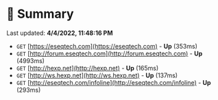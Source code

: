 # 📖 Summary
Last updated: **4/4/2022, 11:48:16 PM**

- `GET` [https://eseqtech.com](https://eseqtech.com) - **Up** (353ms)
- `GET` [http://forum.eseqtech.com](http://forum.eseqtech.com) - **Up** (4993ms)
- `GET` [http://hexp.net](http://hexp.net) - **Up** (165ms)
- `GET` [http://ws.hexp.net](http://ws.hexp.net) - **Up** (137ms)
- `GET` [http://eseqtech.com/infoline](http://eseqtech.com/infoline) - **Up** (293ms)
